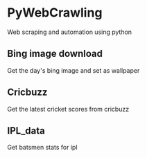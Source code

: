 # PyWebCrawling

Web scraping and automation using python

## Bing image download

Get the day's bing image and set as wallpaper

## Cricbuzz 

Get the latest cricket scores from cricbuzz

## IPL_data 

Get batsmen stats for ipl

